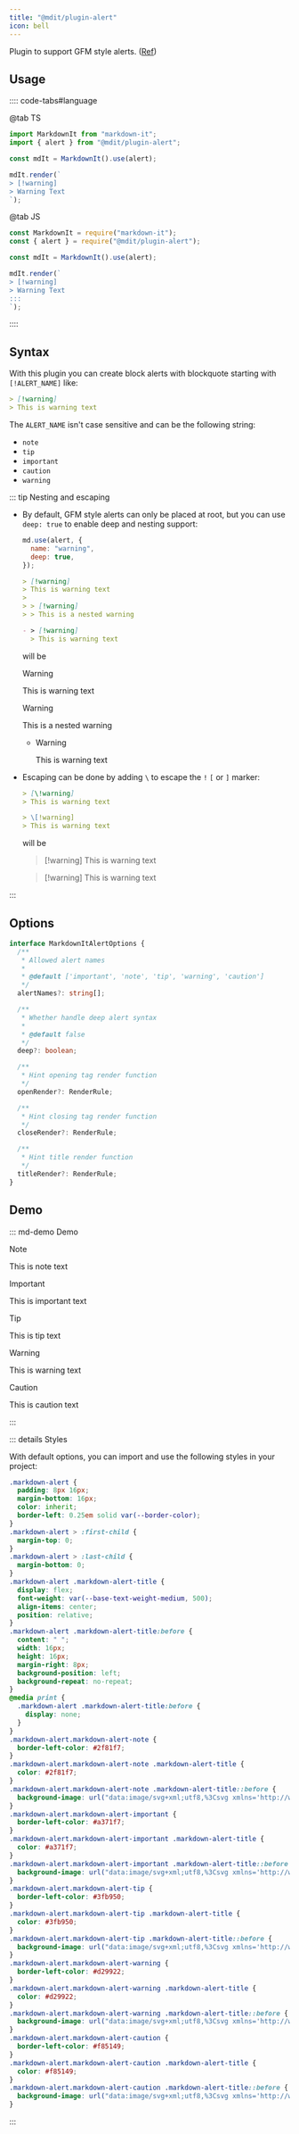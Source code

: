 ```yaml
---
title: "@mdit/plugin-alert"
icon: bell
---
```


Plugin to support GFM style alerts. ([Ref](https://github.com/orgs/community/discussions/16925))

<!-- more -->

## Usage

:::: code-tabs#language

@tab TS

```ts
import MarkdownIt from "markdown-it";
import { alert } from "@mdit/plugin-alert";

const mdIt = MarkdownIt().use(alert);

mdIt.render(`
> [!warning]
> Warning Text
`);
```

@tab JS

```js
const MarkdownIt = require("markdown-it");
const { alert } = require("@mdit/plugin-alert");

const mdIt = MarkdownIt().use(alert);

mdIt.render(`
> [!warning]
> Warning Text
:::
`);
```

::::

<!-- markdownlint-disable MD028 -->

## Syntax

With this plugin you can create block alerts with blockquote starting with `[!ALERT_NAME]` like:

```md
> [!warning]
> This is warning text
```

The `ALERT_NAME` isn't case sensitive and can be the following string:

- `note`
- `tip`
- `important`
- `caution`
- `warning`

::: tip Nesting and escaping

- By default, GFM style alerts can only be placed at root, but you can use `deep: true` to enable deep and nesting support:

  ```js
  md.use(alert, {
    name: "warning",
    deep: true,
  });
  ```

  ```md
  > [!warning]
  > This is warning text
  >
  > > [!warning]
  > > This is a nested warning

  - > [!warning]
    > This is warning text
  ```

  will be

  > [!warning]
  > This is warning text
  >
  > > [!warning]
  > > This is a nested warning

  - > [!warning]
    > This is warning text

- Escaping can be done by adding `\` to escape the `!` `[` or `]` marker:

  ```md
  > [\!warning]
  > This is warning text

  > \[!warning]
  > This is warning text
  ```

  will be

  > [\!warning]
  > This is warning text

  > \[!warning]
  > This is warning text

:::

## Options

```ts
interface MarkdownItAlertOptions {
  /**
   * Allowed alert names
   *
   * @default ['important', 'note', 'tip', 'warning', 'caution']
   */
  alertNames?: string[];

  /**
   * Whether handle deep alert syntax
   *
   * @default false
   */
  deep?: boolean;

  /**
   * Hint opening tag render function
   */
  openRender?: RenderRule;

  /**
   * Hint closing tag render function
   */
  closeRender?: RenderRule;

  /**
   * Hint title render function
   */
  titleRender?: RenderRule;
}
```

## Demo

::: md-demo Demo

> [!note]
> This is note text

> [!important]
> This is important text

> [!tip]
> This is tip text

> [!warning]
> This is warning text

> [!caution]
> This is caution text

:::

<!-- markdownlint-enable MD028 -->

::: details Styles

With default options, you can import and use the following styles in your project:

```css
.markdown-alert {
  padding: 8px 16px;
  margin-bottom: 16px;
  color: inherit;
  border-left: 0.25em solid var(--border-color);
}
.markdown-alert > :first-child {
  margin-top: 0;
}
.markdown-alert > :last-child {
  margin-bottom: 0;
}
.markdown-alert .markdown-alert-title {
  display: flex;
  font-weight: var(--base-text-weight-medium, 500);
  align-items: center;
  position: relative;
}
.markdown-alert .markdown-alert-title:before {
  content: " ";
  width: 16px;
  height: 16px;
  margin-right: 8px;
  background-position: left;
  background-repeat: no-repeat;
}
@media print {
  .markdown-alert .markdown-alert-title:before {
    display: none;
  }
}
.markdown-alert.markdown-alert-note {
  border-left-color: #2f81f7;
}
.markdown-alert.markdown-alert-note .markdown-alert-title {
  color: #2f81f7;
}
.markdown-alert.markdown-alert-note .markdown-alert-title::before {
  background-image: url("data:image/svg+xml;utf8,%3Csvg xmlns='http://www.w3.org/2000/svg' viewBox='0 0 16 16'%3E%3Cpath fill='%232f81f7' d='M0 8a8 8 0 1 1 16 0A8 8 0 0 1 0 8Zm8-6.5a6.5 6.5 0 1 0 0 13 6.5 6.5 0 0 0 0-13ZM6.5 7.75A.75.75 0 0 1 7.25 7h1a.75.75 0 0 1 .75.75v2.75h.25a.75.75 0 0 1 0 1.5h-2a.75.75 0 0 1 0-1.5h.25v-2h-.25a.75.75 0 0 1-.75-.75ZM8 6a1 1 0 1 1 0-2 1 1 0 0 1 0 2Z'/%3E%3C/svg%3E");
}
.markdown-alert.markdown-alert-important {
  border-left-color: #a371f7;
}
.markdown-alert.markdown-alert-important .markdown-alert-title {
  color: #a371f7;
}
.markdown-alert.markdown-alert-important .markdown-alert-title::before {
  background-image: url("data:image/svg+xml;utf8,%3Csvg xmlns='http://www.w3.org/2000/svg' viewBox='0 0 16 16'%3E%3Cpath fill='%23a371f7' d='M0 1.75C0 .784.784 0 1.75 0h12.5C15.216 0 16 .784 16 1.75v9.5A1.75 1.75 0 0 1 14.25 13H8.06l-2.573 2.573A1.458 1.458 0 0 1 3 14.543V13H1.75A1.75 1.75 0 0 1 0 11.25Zm1.75-.25a.25.25 0 0 0-.25.25v9.5c0 .138.112.25.25.25h2a.75.75 0 0 1 .75.75v2.19l2.72-2.72a.749.749 0 0 1 .53-.22h6.5a.25.25 0 0 0 .25-.25v-9.5a.25.25 0 0 0-.25-.25Zm7 2.25v2.5a.75.75 0 0 1-1.5 0v-2.5a.75.75 0 0 1 1.5 0ZM9 9a1 1 0 1 1-2 0 1 1 0 0 1 2 0Z'/%3E%3C/svg%3E");
}
.markdown-alert.markdown-alert-tip {
  border-left-color: #3fb950;
}
.markdown-alert.markdown-alert-tip .markdown-alert-title {
  color: #3fb950;
}
.markdown-alert.markdown-alert-tip .markdown-alert-title::before {
  background-image: url("data:image/svg+xml;utf8,%3Csvg xmlns='http://www.w3.org/2000/svg' viewBox='0 0 16 16'%3E%3Cpath fill='%233fb950' d='M8 1.5c-2.363 0-4 1.69-4 3.75 0 .984.424 1.625.984 2.304l.214.253c.223.264.47.556.673.848.284.411.537.896.621 1.49a.75.75 0 0 1-1.484.211c-.04-.282-.163-.547-.37-.847a8.456 8.456 0 0 0-.542-.68c-.084-.1-.173-.205-.268-.32C3.201 7.75 2.5 6.766 2.5 5.25 2.5 2.31 4.863 0 8 0s5.5 2.31 5.5 5.25c0 1.516-.701 2.5-1.328 3.259-.095.115-.184.22-.268.319-.207.245-.383.453-.541.681-.208.3-.33.565-.37.847a.751.751 0 0 1-1.485-.212c.084-.593.337-1.078.621-1.489.203-.292.45-.584.673-.848.075-.088.147-.173.213-.253.561-.679.985-1.32.985-2.304 0-2.06-1.637-3.75-4-3.75ZM5.75 12h4.5a.75.75 0 0 1 0 1.5h-4.5a.75.75 0 0 1 0-1.5ZM6 15.25a.75.75 0 0 1 .75-.75h2.5a.75.75 0 0 1 0 1.5h-2.5a.75.75 0 0 1-.75-.75Z'/%3E%3C/svg%3E");
}
.markdown-alert.markdown-alert-warning {
  border-left-color: #d29922;
}
.markdown-alert.markdown-alert-warning .markdown-alert-title {
  color: #d29922;
}
.markdown-alert.markdown-alert-warning .markdown-alert-title::before {
  background-image: url("data:image/svg+xml;utf8,%3Csvg xmlns='http://www.w3.org/2000/svg' viewBox='0 0 16 16'%3E%3Cpath fill='%23d29922' d='M6.457 1.047c.659-1.234 2.427-1.234 3.086 0l6.082 11.378A1.75 1.75 0 0 1 14.082 15H1.918a1.75 1.75 0 0 1-1.543-2.575Zm1.763.707a.25.25 0 0 0-.44 0L1.698 13.132a.25.25 0 0 0 .22.368h12.164a.25.25 0 0 0 .22-.368Zm.53 3.996v2.5a.75.75 0 0 1-1.5 0v-2.5a.75.75 0 0 1 1.5 0ZM9 11a1 1 0 1 1-2 0 1 1 0 0 1 2 0Z'/%3E%3C/svg%3E");
}
.markdown-alert.markdown-alert-caution {
  border-left-color: #f85149;
}
.markdown-alert.markdown-alert-caution .markdown-alert-title {
  color: #f85149;
}
.markdown-alert.markdown-alert-caution .markdown-alert-title::before {
  background-image: url("data:image/svg+xml;utf8,%3Csvg xmlns='http://www.w3.org/2000/svg' viewBox='0 0 16 16'%3E%3Cpath fill='%23f85149' d='M4.47.22A.749.749 0 0 1 5 0h6c.199 0 .389.079.53.22l4.25 4.25c.141.14.22.331.22.53v6a.749.749 0 0 1-.22.53l-4.25 4.25A.749.749 0 0 1 11 16H5a.749.749 0 0 1-.53-.22L.22 11.53A.749.749 0 0 1 0 11V5c0-.199.079-.389.22-.53Zm.84 1.28L1.5 5.31v5.38l3.81 3.81h5.38l3.81-3.81V5.31L10.69 1.5ZM8 4a.75.75 0 0 1 .75.75v3.5a.75.75 0 0 1-1.5 0v-3.5A.75.75 0 0 1 8 4Zm0 8a1 1 0 1 1 0-2 1 1 0 0 1 0 2Z'/%3E%3C/svg%3E");
}
```

:::
